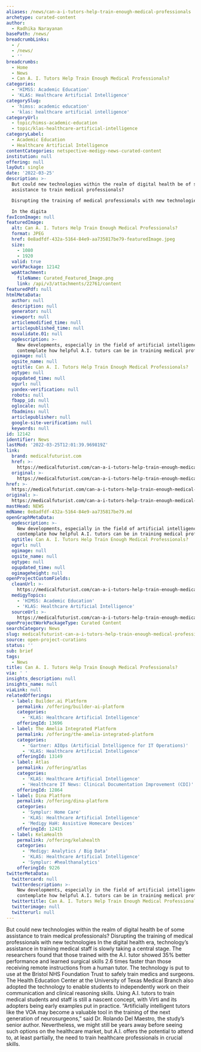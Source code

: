 ```yaml
---
aliases: /news/can-a-i-tutors-help-train-enough-medical-professionals
archetype: curated-content
author:
  - Radhika Narayanan
basePath: /news/
breadcrumbLinks:
  - /
  - /news/
  - ''
breadcrumbs:
  - Home
  - News
  - Can A. I. Tutors Help Train Enough Medical Professionals?
categories:
  - 'HIMSS: Academic Education'
  - 'KLAS: Healthcare Artificial Intelligence'
categorySlug:
  - 'himss: academic education'
  - 'klas: healthcare artificial intelligence'
categoryUrl:
  - topic/himss-academic-education
  - topic/klas-healthcare-artificial-intelligence
categoryLabel:
  - Academic Education
  - Healthcare Artificial Intelligence
contentCategories: netspective-medigy-news-curated-content
institution: null
offering: null
layOut: single
date: '2022-03-25'
description: >-
  But could new technologies within the realm of digital health be of some
  assistance to train medical professionals?

  Disrupting the training of medical professionals with new technologies

  In the digita
favIconImage: null
featuredImage:
  alt: Can A. I. Tutors Help Train Enough Medical Professionals?
  format: JPEG
  href: 0e8adfdf-432a-5164-84e9-aa735817be79-featuredImage.jpeg
  size:
    - 1080
    - 1920
  valid: true
  workPackage: 12142
  wpAttachment:
    fileName: Curated_Featured_Image.png
    link: /api/v3/attachments/22761/content
featuredPdf: null
htmlMetaData:
  author: null
  description: null
  generator: null
  viewport: null
  articlemodified_time: null
  articlepublished_time: null
  msvalidate.01: null
  ogdescription: >-
    New developments, especially in the field of artificial intelligence make us
    contemplate how helpful A.I. tutors can be in training medical professionals
  ogimage: null
  ogsite_name: null
  ogtitle: Can A. I. Tutors Help Train Enough Medical Professionals?
  ogtype: null
  ogupdated_time: null
  ogurl: null
  yandex-verification: null
  robots: null
  fbapp_id: null
  oglocale: null
  fbadmins: null
  articlepublisher: null
  google-site-verification: null
  keywords: null
id: 12142
identifier: News
lastMod: '2022-03-25T12:01:39.969819Z'
link:
  brand: medicalfuturist.com
  href: >-
    https://medicalfuturist.com/can-a-i-tutors-help-train-enough-medical-professionals/
  original: >-
    https://medicalfuturist.com/can-a-i-tutors-help-train-enough-medical-professionals
href: >-
  https://medicalfuturist.com/can-a-i-tutors-help-train-enough-medical-professionals/
original: >-
  https://medicalfuturist.com/can-a-i-tutors-help-train-enough-medical-professionals
mastHead: NEWS
mdName: 0e8adfdf-432a-5164-84e9-aa735817be79.md
openGraphMetaData:
  ogdescription: >-
    New developments, especially in the field of artificial intelligence make us
    contemplate how helpful A.I. tutors can be in training medical professionals
  ogtitle: Can A. I. Tutors Help Train Enough Medical Professionals?
  ogurl: null
  ogimage: null
  ogsite_name: null
  ogtype: null
  ogupdated_time: null
  ogimageheight: null
openProjectCustomFields:
  cleanUrl: >-
    https://medicalfuturist.com/can-a-i-tutors-help-train-enough-medical-professionals/
  medigyTopics:
    - 'HIMSS: Academic Education'
    - 'KLAS: Healthcare Artificial Intelligence'
  sourceUrl: >-
    https://medicalfuturist.com/can-a-i-tutors-help-train-enough-medical-professionals
openProjectWorkPackageType: Curated Content
searchCategory: News
slug: medicalfuturist-can-a-i-tutors-help-train-enough-medical-professionals
source: open-project-curations
status: ''
sub: brief
tags:
  - News
title: Can A. I. Tutors Help Train Enough Medical Professionals?
via: ' '
insights_description: null
insights_name: null
viaLink: null
relatedOfferings:
  - label: Builder.ai Platform
    permalink: /offering/builder-ai-platform
    categories:
      - 'KLAS: Healthcare Artificial Intelligence'
    offeringId: 13696
  - label: The Amelia Integrated Platform
    permalink: /offering/the-amelia-integrated-platform
    categories:
      - 'Gartner: AIOps (Artificial Intelligence for IT Operations)'
      - 'KLAS: Healthcare Artificial Intelligence'
    offeringId: 13149
  - label: Atlas
    permalink: /offering/atlas
    categories:
      - 'KLAS: Healthcare Artificial Intelligence'
      - 'Healthcare IT News: Clinical Documentation Improvement (CDI)'
    offeringId: 12864
  - label: Dina Platform
    permalink: /offering/dina-platform
    categories:
      - 'Symplur: Home Care'
      - 'KLAS: Healthcare Artificial Intelligence'
      - 'Medigy HaH: Assistive Homecare Devices'
    offeringId: 12415
  - label: KelaHealth
    permalink: /offering/kelahealth
    categories:
      - 'Medigy: Analytics / Big Data'
      - 'KLAS: Healthcare Artificial Intelligence'
      - 'Symplur: #healthanalytics'
    offeringId: 9226
twitterMetaData:
  twittercard: null
  twitterdescription: >-
    New developments, especially in the field of artificial intelligence make us
    contemplate how helpful A.I. tutors can be in training medical professionals
  twittertitle: Can A. I. Tutors Help Train Enough Medical Professionals?
  twitterimage: null
  twitterurl: null
---
```

<p>But could new technologies within the realm of digital health be of some assistance to train medical professionals?
Disrupting the training of medical professionals with new technologies
In the digital health era, technology’s assistance in training medical staff is slowly taking a central stage.
The researchers found that those trained with the A.I. tutor showed 35% better performance and learned surgical skills 2.6 times faster than those receiving remote instructions from a human tutor.
The technology is put to use at the Bristol NHS Foundation Trust to safely train medics and surgeons.
The Health Education Center at the University of Texas Medical Branch also adopted the technology to enable students to independently work on their communication and clinical reasoning skills.
Using A.I. tutors to train medical students and staff is still a nascent concept, with Virti and its adopters being early examples put in practice.
“Artificially intelligent tutors like the VOA may become a valuable tool in the training of the next generation of neurosurgeons,” said Dr. Rolando Del Maestro, the study’s senior author.
Nevertheless, we might still be years away before seeing such options on the healthcare market, but A.I. offers the potential to attend to, at least partially, the need to train healthcare professionals in crucial skills.</p>